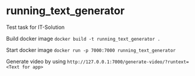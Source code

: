 # running_text_generator
Test task for IT-Solution

Build docker image `docker build -t running_text_generator .`

Start docker image `docker run -p 7000:7000 running_text_generator`

Generate video by using `http://127.0.0.1:7000/generate-video/?runtext=<Text for app>`
